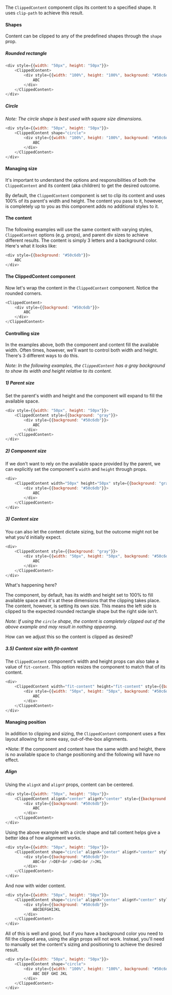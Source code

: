 The `ClippedContent` component clips its content to a specified shape.
It uses `clip-path` to achieve this result.

#### Shapes

Content can be clipped to any of the predefined shapes through the `shape` prop.

##### Rounded rectangle

```js
<div style={{width: "50px", height: "50px"}}>
    <ClippedContent>
        <div style={{width: "100%", height: "100%", background: "#50c6db", display: "flex", alignItems: "center", justifyContent: "center"}}>
            ABC
        </div>
    </ClippedContent>
</div>
```

##### Circle

*Note: The circle shape is best used with square size dimensions.*

```js
<div style={{width: "50px", height: "50px"}}>
    <ClippedContent shape="circle">
        <div style={{width: "100%", height: "100%", background: "#50c6db", display: "flex", alignItems: "center", justifyContent: "center"}}>
            ABC
        </div>
    </ClippedContent>
</div>
```

#### Managing size

It's important to understand the options and responsibilities of both the `ClippedContent` and its content (aka children) to get the desired outcome.

By default, the `ClippedContent` component is set to clip its content and uses 100% of its parent's width and height.
The content you pass to it, however, is completely up to you as this component adds no additional styles to it.

#### The content

The following examples will use the same content with varying styles, `ClippedContent` options (e.g. props), and parent div sizes to achieve different results.
The content is simply 3 letters and a background color.
Here's what it looks like:

```js
<div style={{background: "#50c6db"}}>
    ABC
</div>
```

#### The ClippedContent component

Now let's wrap the content in the `ClippedContent` component.
Notice the rounded corners.

```js
<ClippedContent>
    <div style={{background: "#50c6db"}}>
        ABC
    </div>
</ClippedContent>
```

#### Controlling size

In the examples above, both the component and content fill the available width.
Often times, however, we'll want to control both width and height.
There's 3 different ways to do this.

*Note: In the following examples, the `ClippedContent` has a gray background to show its width and height relative to its content.*

##### 1) Parent size

Set the parent's width and height and the component will expand to fill the available space.

```js
<div style={{width: "50px", height: "50px"}}>
    <ClippedContent style={{background: "gray"}}>
        <div style={{background: "#50c6db"}}>
            ABC
        </div>
    </ClippedContent>
</div>
```

##### 2) Component size

If we don't want to rely on the available space provided by the parent, we can explicitly set the component's `width` and `height` through props.

```js
<div>
    <ClippedContent width="50px" height="50px" style={{background: "gray"}}>
        <div style={{background: "#50c6db"}}>
            ABC
        </div>
    </ClippedContent>
</div>
```

##### 3) Content size

You can also let the content dictate sizing, but the outcome might not be what you'd initially expect.

```js
<div>
    <ClippedContent style={{background: "gray"}}>
        <div style={{width: "50px", height: "50px", background: "#50c6db"}}>
            ABC
        </div>
    </ClippedContent>
</div>
```

What's happening here?

The component, by default, has its width and height set to 100% to fill available space and it's at these dimensions that the clipping takes place.
The content, however, is setting its own size.
This means the left side is clipped to the expected rounded rectangle shape but the right side isn't.

*Note: If using the `circle` shape, the content is completely clipped out of the above example and may result in nothing appearing.*

How can we adjust this so the content is clipped as desired?

##### 3.5) Content size with fit-content

The `ClippedContent` component's width and height props can also take a value of `fit-content`.
This option resizes the component to match that of its content.

```js
<div>
    <ClippedContent width="fit-content" height="fit-content" style={{background: "gray"}}>
        <div style={{width: "50px", height: "50px", background: "#50c6db"}}>
            ABC
        </div>
    </ClippedContent>
</div>
```

#### Managing position

In addition to clipping and sizing, the `ClippedContent` component uses a flex layout allowing for some easy, out-of-the-box alignments.

*Note: If the component and content have the same width and height, there is no available space to change positioning and the following will have no effect.

##### Align

Using the `alignX` and `alignY` props, content can be centered.

```js
<div style={{width: "50px", height: "50px"}}>
    <ClippedContent alignX="center" alignY="center" style={{background: "gray"}}>
        <div style={{background: "#50c6db"}}>
            ABC
        </div>
    </ClippedContent>
</div>
```

Using the above example with a circle shape and tall content helps give a better idea of how alignment works.

```js
<div style={{width: "50px", height: "50px"}}>
    <ClippedContent shape="circle" alignX="center" alignY="center" style={{background: "gray"}}>
        <div style={{background: "#50c6db"}}>
            ABC<br />DEF<br />GHI<br />JKL
        </div>
    </ClippedContent>
</div>
```

And now with wider content.

```js
<div style={{width: "50px", height: "50px"}}>
    <ClippedContent shape="circle" alignX="center" alignY="center" style={{background: "gray"}}>
        <div style={{background: "#50c6db"}}>
            ABCDEFGHIJKL
        </div>
    </ClippedContent>
</div>
```

All of this is well and good, but if you have a background color you need to fill the clipped area, using the align props will not work.
Instead, you'll need to manually set the content's sizing and positioning to achieve the desired result.

```js
<div style={{width: "50px", height: "50px"}}>
    <ClippedContent shape="circle">
        <div style={{width: "100%", height: "100%", background: "#50c6db", display: "flex", alignItems: "center", textAlign: "center"}}>
            ABC DEF GHI JKL
        </div>
    </ClippedContent>
</div>
```
